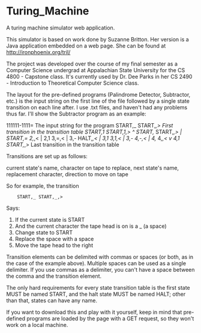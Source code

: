 Turing_Machine
==============

A turing machine simulator web application.

This simulator is based on work done by Suzanne Britton.  Her version is a Java application embedded on a web page.  She can be found at http://ironphoenix.org/tril/

The project was developed over the course of my final semester as a Computer Science undergrad at Appalachian State University for the CS 4800 - Capstone class.  It's currently used by Dr. Dee Parks in her CS 2490 - Introduction to Theoretical Computer Science class.

The layout for the pre-defined programs (Palindrome Detector, Subtractor, etc.) is the input string on the first line of the file followed by a single state transition on each line after.  I use .txt files, and haven't had any problems thus far.  I'll show the Subtractor program as an example:

111111-1111=            The input string for the program
START,_  START,_,>      First transition in the transition table
START,1  START,1,>                     ^
START,_  START,_,>                     |
START,=  2,_,<                         |
2,1  3,=,<                             |
3,-  HALT,_,<                          |
3,1  3,1,<                             |
3,-  4,-,<                             |
4,_  4,_,<                             v
4,1  START,_,>          Last transition in the transition table


Transitions are set up as follows:

current state's name, character on tape to replace, next state's name, replacement character, direction to move on tape

So for example, the transition

        START,_ START,_,>
        
Says:
  1) If the current state is START
  2) And the current character the tape head is on is a _ (a space)
  3) Change state to START
  4) Replace the space with a space
  5) Move the tape head to the right
  
Transition elements can be delimited with commas or spaces (or both, as in the case of the example above).  Multiple spaces can be used as a single delimiter.  If you use commas as a delimiter, you can't have a space between the comma and the transition element.

The only hard requirements for every state transition table is the first state MUST be named START, and the halt state MUST be named HALT; other than that, states can have any name.

If you want to download this and play with it yourself, keep in mind that pre-defined programs are loaded by the page with a GET request, so they won't work on a local machine.
